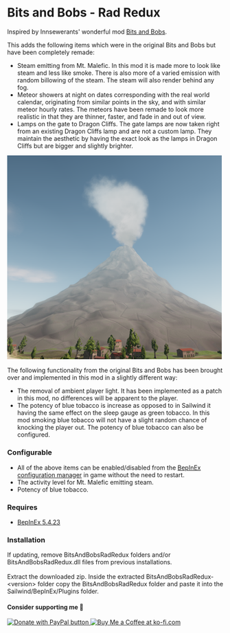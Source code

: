 # Bits and Bobs - Rad Redux

Inspired by Innsewerants' wonderful mod [Bits and Bobs](https://discord.com/channels/898258030783791164/1218974651603091547).  

This adds the following items which were in the original Bits and Bobs but have been completely remade:
* Steam emitting from Mt. Malefic. In this mod it is made more to look like steam and less like smoke. There is also more of a varied emission with random billowing of the steam. The steam will also render behind any fog.
* Meteor showers at night on dates corresponding with the real world calendar, originating from similar points in the sky, and with similar meteor hourly rates. The meteors have been remade to look more realistic in that they are thinner, faster, and fade in and out of view.
* Lamps on the gate to Dragon Cliffs. The gate lamps are now taken right from an existing Dragon Cliffs lamp and are not a custom lamp. They maintain the aesthetic by having the exact look as the lamps in Dragon Cliffs but are bigger and slightly brighter.

<img src="https://github.com/bryon82/SailwindBitsAndBobsRadRedux/blob/main/Screenshots/Mt_Malefic.png" alt="Screenshot of Mt. Malefic with steam" width="500"/><br>

The following functionality from the original Bits and Bobs has been brought over and implemented in this mod in a slightly different way:
* The removal of ambient player light. It has been implemented as a patch in this mod, no differences will be apparent to the player.
* The potency of blue tobacco is increase as opposed to in Sailwind it having the same effect on the sleep gauge as green tobacco. In this mod smoking blue tobacco will not have a slight random chance of knocking the player out. The potency of blue tobacco can also be configured.

### Configurable

* All of the above items can be enabled/disabled from the [BepInEx configuration manager](https://github.com/BepInEx/BepInEx.ConfigurationManager) in game without the need to restart.
* The activity level for Mt. Malefic emitting steam.
* Potency of blue tobacco.

### Requires

* [BepInEx 5.4.23](https://github.com/BepInEx/BepInEx/releases)

### Installation

If updating, remove BitsAndBobsRadRedux folders and/or BitsAndBobsRadRedux.dll files from previous installations.  
<br>
Extract the downloaded zip. Inside the extracted BitsAndBobsRadRedux-\<version\> folder copy the BitsAndBobsRadRedux folder and paste it into the Sailwind/BepInEx/Plugins folder.  

#### Consider supporting me 🤗

<a href='https://www.paypal.com/donate/?business=WKY25BB3TSH6E&no_recurring=0&item_name=Thank+you+for+your+support%21+I%27m+glad+you+are+enjoying+my+mods%21&currency_code=USD' target='_blank'><img src="https://www.paypalobjects.com/en_US/i/btn/btn_donate_LG.gif" border="0" alt="Donate with PayPal button" />
<a href='https://ko-fi.com/S6S11DDLMC' target='_blank'><img height='36' style='border:0px;height:36px;' src='https://storage.ko-fi.com/cdn/kofi6.png?v=6' border='0' alt='Buy Me a Coffee at ko-fi.com' /></a>
